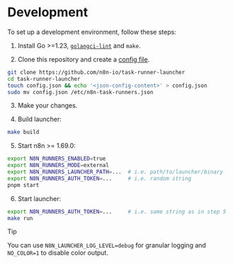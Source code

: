 # Development

To set up a development environment, follow these steps:

1. Install Go >=1.23, [`golangci-lint`](https://golangci-lint.run/welcome/install/) and `make`.

2. Clone this repository and create a [config file](setup.md).

```sh
git clone https://github.com/n8n-io/task-runner-launcher
cd task-runner-launcher
touch config.json && echo '<json-config-content>' > config.json
sudo mv config.json /etc/n8n-task-runners.json
```

3. Make your changes.

4. Build launcher:

```sh
make build
```

5. Start n8n >= 1.69.0:

```sh
export N8N_RUNNERS_ENABLED=true
export N8N_RUNNERS_MODE=external
export N8N_RUNNERS_LAUNCHER_PATH=...  # i.e. path/to/launcher/binary
export N8N_RUNNERS_AUTH_TOKEN=...     # i.e. random string
pnpm start
```

6. Start launcher:

```sh
export N8N_RUNNERS_AUTH_TOKEN=...     # i.e. same string as in step 5
make run
```

> [!TIP]
> You can use `N8N_LAUNCHER_LOG_LEVEL=debug` for granular logging and `NO_COLOR=1` to disable color output.
